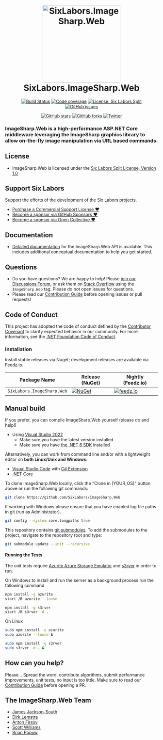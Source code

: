 <h1 align="center">

<img src="https://raw.githubusercontent.com/SixLabors/Branding/main/icons/imagesharp.web/sixlabors.imagesharp.web.svg?sanitize=true" alt="SixLabors.ImageSharp.Web" width="256"/>
<br/>
SixLabors.ImageSharp.Web
</h1>

<div align="center">

[![Build Status](https://img.shields.io/github/actions/workflow/status/SixLabors/ImageSharp.Web/build-and-test.yml?branch=main)](https://github.com/SixLabors/ImageSharp.Web/actions)
[![Code coverage](https://codecov.io/gh/SixLabors/ImageSharp.Web/branch/main/graph/badge.svg)](https://codecov.io/gh/SixLabors/ImageSharp.Web)
[![License: Six Labors Split](https://img.shields.io/badge/license-Six%20Labors%20Split-%23e30183)](https://github.com/SixLabors/ImageSharp/blob/main/LICENSE)
[![GitHub issues](https://img.shields.io/github/issues/SixLabors/ImageSharp.Web.svg)](https://github.com/SixLabors/ImageSharp.Web/issues)

[![GitHub stars](https://img.shields.io/github/stars/SixLabors/ImageSharp.Web.svg)](https://github.com/SixLabors/ImageSharp.Web/stargazers)
[![GitHub forks](https://img.shields.io/github/forks/SixLabors/ImageSharp.Web.svg)](https://github.com/SixLabors/ImageSharp.Web/network)
[![Twitter](https://img.shields.io/twitter/url/http/shields.io.svg?style=flat&logo=twitter)](https://twitter.com/intent/tweet?hashtags=imagesharp,dotnet,oss&text=ImageSharp.+A+new+cross-platform+2D+graphics+API+in+C%23&url=https%3a%2f%2fgithub.com%2fSixLabors%2fImageSharp&via=sixlabors)
</div>

### **ImageSharp.Web** is a high-performance ASP.NET Core middleware leveraging the ImageSharp graphics library to allow on-the-fly image manipulation via URL based commands.

## License
  
- ImageSharp.Web is licensed under the [Six Labors Split License, Version 1.0](https://github.com/SixLabors/ImageSharp.Web/blob/main/LICENSE)

## Support Six Labors

Support the efforts of the development of the Six Labors projects. 
 - [Purchase a Commercial Support License :heart:](https://sixlabors.com/pricing/)
 - [Become a sponsor via GitHub Sponsors :heart:]( https://github.com/sponsors/SixLabors)
 - [Become a sponsor via Open Collective :heart:](https://opencollective.com/sixlabors)
## Documentation

- [Detailed documentation](https://sixlabors.github.io/docs/) for the ImageSharp.Web API is available. This includes additional conceptual documentation to help you get started.

## Questions

- Do you have questions? We are happy to help! Please [join our Discussions Forum](https://github.com/SixLabors/ImageSharp/discussions/category_choices), or ask them on [Stack Overflow](https://stackoverflow.com) using the `ImageSharp.Web` tag. Please do not open issues for questions.
- Please read our [Contribution Guide](https://github.com/SixLabors/ImageSharp.Web/blob/main/.github/CONTRIBUTING.md) before opening issues or pull requests!


## Code of Conduct  
This project has adopted the code of conduct defined by the [Contributor Covenant](https://contributor-covenant.org/) to clarify expected behavior in our community.
For more information, see the [.NET Foundation Code of Conduct](https://dotnetfoundation.org/code-of-conduct).

### Installation

Install stable releases via Nuget; development releases are available via Feedz.io.

| Package Name                   | Release (NuGet) | Nightly (Feedz.io) |
|--------------------------------|-----------------|-----------------|
| `SixLabors.ImageSharp.Web`         | [![NuGet](https://img.shields.io/nuget/v/SixLabors.ImageSharp.Web.svg)](https://www.nuget.org/packages/SixLabors.ImageSharp.Web/) | [![feedz.io](https://img.shields.io/badge/endpoint.svg?url=https%3A%2F%2Ff.feedz.io%2Fsixlabors%2Fsixlabors%2Fshield%2FSixLabors.ImageSharp.Web%2Flatest)](https://f.feedz.io/sixlabors/sixlabors/nuget/index.json) |

## Manual build

If you prefer, you can compile ImageSharp.Web yourself (please do and help!)

- Using [Visual Studio 2022](https://visualstudio.microsoft.com/vs/)
  - Make sure you have the latest version installed
  - Make sure you have [the .NET 6 SDK](https://www.microsoft.com/net/core#windows) installed

Alternatively, you can work from command line and/or with a lightweight editor on **both Linux/Unix and Windows**:

- [Visual Studio Code](https://code.visualstudio.com/) with [C# Extension](https://marketplace.visualstudio.com/items?itemName=ms-vscode.csharp)
- [.NET Core](https://www.microsoft.com/net/core#linuxubuntu)

To clone ImageSharp.Web locally, click the "Clone in [YOUR_OS]" button above or run the following git commands:

```bash
git clone https://github.com/SixLabors/ImageSharp.Web
```

If working with Windows please ensure that you have enabled log file paths in git (run as Administrator).

```bash
git config --system core.longpaths true
```

This repository contains [git submodules](https://blog.github.com/2016-02-01-working-with-submodules/). To add the submodules to the project, navigate to the repository root and type:

``` bash
git submodule update --init --recursive
```

#### Running the Tests

The unit tests require [Azurite Azure Storage Emulator](https://github.com/Azure/Azurite) and [s3rver](https://github.com/jamhall/s3rver) in order to run.

On Windows to install and run the server as a background process run the following command

```bash
npm install -g azurite
start /B azurite --loose

npm install -g s3rver
start /B s3rver -d .
```

On Linux

```bash
sudo npm install -g azurite
sudo azurite --loose &

sudo npm install -g s3rver
sudo s3rver -d . &
```

## How can you help?

Please... Spread the word, contribute algorithms, submit performance improvements, unit tests, no input is too little. Make sure to read our [Contribution Guide](https://github.com/SixLabors/ImageSharp.Web/blob/main/.github/CONTRIBUTING.md) before opening a PR.

## The ImageSharp.Web Team

- [James Jackson-South](https://github.com/jimbobsquarepants)
- [Dirk Lemstra](https://github.com/dlemstra)
- [Anton Firsov](https://github.com/antonfirsov)
- [Scott Williams](https://github.com/tocsoft)
- [Brian Popow](https://github.com/brianpopow)
